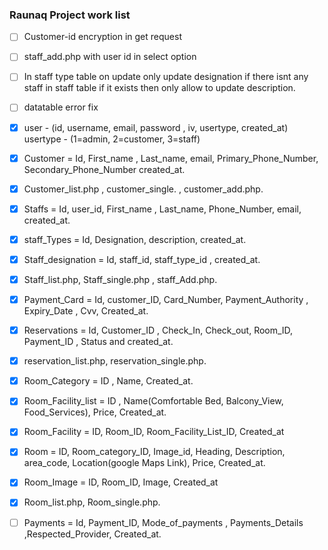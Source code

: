 ### Raunaq Project work list

* [ ] Customer-id encryption in get request

* [ ] staff_add.php with user id in select option

* [ ] In staff type table on update only update designation if there isnt any staff in staff table if it exists then only allow to update description.

* [ ] datatable error fix

* [x] user - (id, username, email, password , iv, usertype, created_at)
  usertype - (1=admin, 2=customer, 3=staff)

* [x] Customer = Id,  First_name , Last_name, email, Primary_Phone_Number, Secondary_Phone_Number created_at.

* [x] Customer_list.php , customer_single. , customer_add.php.

* [x] Staffs = Id, user_id, First_name , Last_name, Phone_Number, email, created_at.

* [x] staff_Types = Id, Designation, description, created_at.

* [x] Staff_designation = Id, staff_id, staff_type_id , created_at.

<!-- manager : manages customer services , Room facilities , and staff details.
 || supervisor : adds staff details.
 || Receptionist : adds new customers, updates the customer details and extension in stay -->

<!-- ajax data format add staff in single form-->

 <!-- {
    user_details:{
        username:"",
        password:"",
        iv:"",
        name:"",
        email:"",
    }
    staf_detail:{ 
        f_name:"",
        l_name:"",
        email:"",
        p_no:"",
        s_no:"",
        staff_type_ids: [1,2,3,4,5]
     }
}
-->

* [x] Staff_list.php, Staff_single.php , staff_Add.php.

* [x] Payment_Card = Id, customer_ID, Card_Number, Payment_Authority , Expiry_Date , Cvv, Created_at.

* [x] Reservations = Id, Customer_ID , Check_In, Check_out, Room_ID, Payment_ID , Status and created_at.

* [x] reservation_list.php, reservation_single.php.

* [x] Room_Category = ID , Name, Created_at.

* [x] Room_Facility_list = ID , Name(Comfortable Bed, Balcony_View, Food_Services), Price, Created_at.

* [x] Room_Facility = ID, Room_ID, Room_Facility_List_ID, Created_at

* [x] Room = ID, Room_category_ID, Image_id, Heading, Description, area_code, Location(google Maps Link), Price, Created_at.

* [x] Room_Image = ID, Room_ID, Image, Created_at

* [x] Room_list.php, Room_single.php.

* [ ] Payments = Id, Payment_ID, Mode_of_payments , Payments_Details ,Respected_Provider, Created_at.

<!-- {
    custtomer_detail:{ 
        f_name:"",
        l_name:"",
        email:"",
        p_no:"",
        s_no:"",
     },
     customer_card:[
         {
         card_no:"123456789",
         cvv:"",
         exp:""
        }
         {
         card_no:"908765432",
         cvv:"",
         exp:""
        }
    ]
} -->

<!-- fiu-vgzz-nsd -->

<!-- https://nukepin.in/demo/project/hotels/ -->
